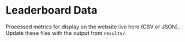 # Leaderboard Data

Processed metrics for display on the website live here (CSV or JSON). Update these files with the output from `results/`.
